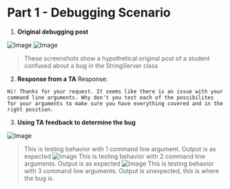 # Part 1 - Debugging Scenario

1. **Original debugging post**

![Image](lab5image1)
![Image](lab5image2)
> These screenshots show a hypothetical original post of a student confused about a bug in the StringServer class

2. **Response from a TA**
Response:
```
Hi! Thanks for your request. It seems like there is an issue with your command line arguments. Why don't you test each of the possibilites for your arguments to make sure you have everything covered and in the right position.
```

3. **Using TA feedback to determine the bug**

![Image](lab5image3)
> This is testing behavior with 1 command line argument. Output is as expected
![Image](lab5image4)
> This is testing behavior with 2 command line arguments. Output is as expected
![Image](lab5image5)
> This is testing behavior with 3 command line arguments. Output is unexpected, this is where the bug is.

